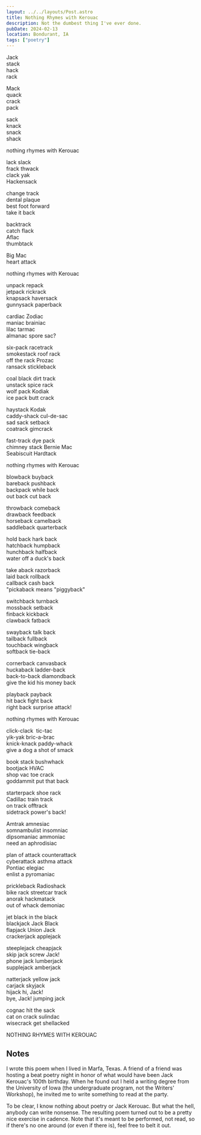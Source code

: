 ```yaml
---
layout: ../../layouts/Post.astro
title: Nothing Rhymes with Kerouac
description: Not the dumbest thing I've ever done.
pubDate: 2024-02-13
location: Bondurant, IA
tags: ["poetry"]
---
```


Jack\
stack\
hack\
rack

Mack\
quack\
crack\
pack

sack\
knack\
snack\
shack

nothing rhymes with Kerouac

lack slack\
frack thwack\
clack yak\
Hackensack

change track\
dental plaque\
best foot forward\
take it back

backtrack\
catch flack\
Aflac\
thumbtack

Big Mac\
heart attack

nothing rhymes with Kerouac

unpack repack\
jetpack rickrack\
knapsack haversack\
gunnysack paperback

cardiac Zodiac\
maniac brainiac\
lilac tarmac\
almanac spore sac?

six-pack racetrack\
smokestack roof rack\
off the rack Prozac\
ransack stickleback

coal black dirt track\
unstack spice rack\
wolf pack Kodiak\
ice pack butt crack

haystack Kodak\
caddy-shack cul-de-sac\
sad sack setback\
coatrack gimcrack

fast-track dye pack\
chimney stack Bernie Mac\
Seabiscuit Hardtack

nothing rhymes with Kerouac

blowback buyback\
bareback pushback\
backpack while back\
out back cut back

throwback comeback\
drawback feedback\
horseback camelback\
saddleback quarterback

hold back hark back\
hatchback humpback\
hunchback halfback\
water off a duck's back

take aback razorback\
laid back rollback\
callback cash back\
"pickaback means "piggyback"

switchback turnback\
mossback setback\
finback kickback\
clawback fatback

swayback talk back\
tailback fullback\
touchback wingback\
softback tie-back

cornerback canvasback\
huckaback ladder-back\
back-to-back diamondback\
give the kid his money back
  
playback payback\
hit back fight back\
right back surprise attack!

nothing rhymes with Kerouac

click-clack  tic-tac\
yik-yak bric-a-brac\
knick-knack paddy-whack\
give a dog a shot of smack

book stack bushwhack\
bootjack HVAC\
shop vac toe crack\
goddammit put that back

starterpack shoe rack\
Cadillac train track\
on track offtrack\
sidetrack power's back!

Amtrak amnesiac\
somnambulist insomniac\
dipsomaniac ammoniac\
need an aphrodisiac

plan of attack counterattack\
cyberattack asthma attack\
Pontiac elegiac\
enlist a pyromaniac

prickleback Radioshack\
bike rack streetcar track\
anorak hackmatack\
out of whack demoniac

jet black in the black\
blackjack Jack Black\
flapjack Union Jack\
crackerjack applejack

steeplejack cheapjack\
skip jack screw Jack!\
phone jack lumberjack\
supplejack amberjack

natterjack yellow jack\
carjack skyjack\
hijack hi, Jack!\
bye, Jack! jumping jack

cognac hit the sack\
cat on crack sulindac\
wisecrack get shellacked

NOTHING RHYMES WITH KEROUAC

## Notes

I wrote this poem when I lived in Marfa, Texas. A friend of a friend was hosting a beat poetry night in honor of what would have been Jack Kerouac's 100th birthday. When he found out I held a writing degree from the University of Iowa (the undergraduate program, not the Writers' Workshop), he invited me to write something to read at the party.

To be clear, I know nothing about poetry or Jack Kerouac. But what the hell, anybody can write nonsense. The resulting poem turned out to be a pretty nice exercise in cadence. Note that it's meant to be performed, not read, so if there's no one around (or even if there is), feel free to belt it out.

